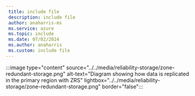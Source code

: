 ```yaml
---
 title: include file
 description: include file
 author: anaharris-ms
 ms.service: azure
 ms.topic: include
 ms.date: 07/02/2024
 ms.author: anaharris
 ms.custom: include file
---
```




:::image type="content" source="../../media/reliability-storage/zone-redundant-storage.png" alt-text="Diagram showing how data is replicated in the primary region with ZRS" lightbox="../../media/reliability-storage/zone-redundant-storage.png" border="false":::
